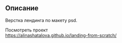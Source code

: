## Описание
Верстка лендинга по макету psd.  
  
Посмотреть проект  
https://alinashatalova.github.io/landing-from-scratch/